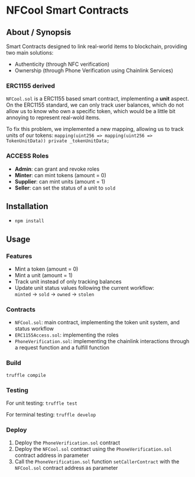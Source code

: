 # NFCool Smart Contracts

## About / Synopsis

Smart Contracts designed to link real-world items to blockchain, providing two main solutions:
- Authenticity (through NFC verification)
- Ownership (through Phone Verification using Chainlink Services)

### ERC1155 derived

`NFCool.sol` is a ERC1155 based smart contract, implementing a **unit** aspect. 
On the ERC1155 standard, we can only track user balances, which do not allow us to know who own a specific token, which would be a little bit annoying to represent real-wold items.

To fix this problem, we implemented a new mapping, allowing us to track units of our tokens:
`mapping(uint256 => mapping(uint256 => TokenUnitData)) private _tokenUnitData;`

### ACCESS Roles

- **Admin**: can grant and revoke roles
- **Minter**: can mint tokens (amount = 0) 
- **Supplier**: can mint units (amount = 1)
- **Seller**: can set the status of a unit to `sold`

## Installation

* ``npm install``

## Usage

### Features

* Mint a token (amount  = 0)
* Mint a unit (amount = 1)
* Track unit instead of only tracking balances
* Update unit status values following the current workflow:  
`minted` -> `sold` -> `owned` -> `stolen` 

### Contracts

- `NFCool.sol`: main contract, implementing the token unit system, and status workflow
- `ERC1155Access.sol`: implementing the roles 
- `PhoneVerification.sol`: implementing the chainlink interactions through a request function and a fulfill function

### Build

    truffle compile

### Testing

For unit testing:
``truffle test``

For terminal testing: ``truffle develop``

### Deploy 

1. Deploy the `PhoneVerification.sol` contract
2. Deploy the `NFCool.sol` contract using the `PhoneVerification.sol` contract address in parameter
3. Call the `PhoneVerification.sol` function `setCallerContract` with the `NFCool.sol` contract address as parameter

